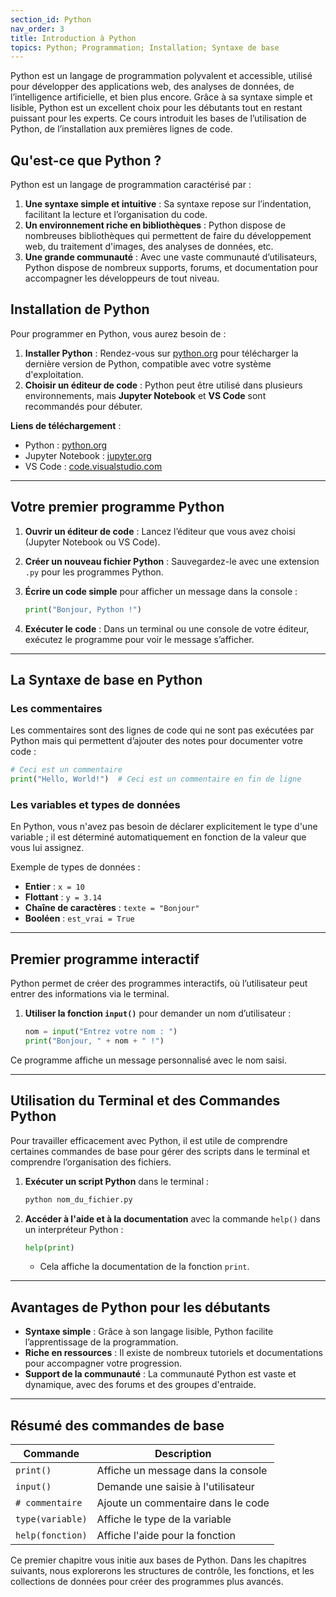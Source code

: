 ```yaml
---
section_id: Python
nav_order: 3
title: Introduction à Python
topics: Python; Programmation; Installation; Syntaxe de base
---
```


Python est un langage de programmation polyvalent et accessible, utilisé pour développer des applications web, des analyses de données, de l’intelligence artificielle, et bien plus encore. Grâce à sa syntaxe simple et lisible, Python est un excellent choix pour les débutants tout en restant puissant pour les experts. Ce cours introduit les bases de l’utilisation de Python, de l’installation aux premières lignes de code.

## Qu'est-ce que Python ?

Python est un langage de programmation caractérisé par :
1. **Une syntaxe simple et intuitive** : Sa syntaxe repose sur l’indentation, facilitant la lecture et l’organisation du code.
2. **Un environnement riche en bibliothèques** : Python dispose de nombreuses bibliothèques qui permettent de faire du développement web, du traitement d'images, des analyses de données, etc.
3. **Une grande communauté** : Avec une vaste communauté d’utilisateurs, Python dispose de nombreux supports, forums, et documentation pour accompagner les développeurs de tout niveau.

## Installation de Python

Pour programmer en Python, vous aurez besoin de :
1. **Installer Python** : Rendez-vous sur [python.org](https://www.python.org/downloads/) pour télécharger la dernière version de Python, compatible avec votre système d'exploitation.
2. **Choisir un éditeur de code** : Python peut être utilisé dans plusieurs environnements, mais **Jupyter Notebook** et **VS Code** sont recommandés pour débuter.

**Liens de téléchargement** :
- Python : [python.org](https://www.python.org/downloads/)
- Jupyter Notebook : [jupyter.org](https://jupyter.org/install)
- VS Code : [code.visualstudio.com](https://code.visualstudio.com/)

---

## Votre premier programme Python

1. **Ouvrir un éditeur de code** : Lancez l’éditeur que vous avez choisi (Jupyter Notebook ou VS Code).
2. **Créer un nouveau fichier Python** : Sauvegardez-le avec une extension `.py` pour les programmes Python.
3. **Écrire un code simple** pour afficher un message dans la console :

   ```python
   print("Bonjour, Python !")
   ```

4. **Exécuter le code** : Dans un terminal ou une console de votre éditeur, exécutez le programme pour voir le message s’afficher.

---

## La Syntaxe de base en Python

### Les commentaires

Les commentaires sont des lignes de code qui ne sont pas exécutées par Python mais qui permettent d’ajouter des notes pour documenter votre code :

```python
# Ceci est un commentaire
print("Hello, World!")  # Ceci est un commentaire en fin de ligne
```

### Les variables et types de données

En Python, vous n'avez pas besoin de déclarer explicitement le type d'une variable ; il est déterminé automatiquement en fonction de la valeur que vous lui assignez.

Exemple de types de données :
- **Entier** : `x = 10`
- **Flottant** : `y = 3.14`
- **Chaîne de caractères** : `texte = "Bonjour"`
- **Booléen** : `est_vrai = True`

---

## Premier programme interactif

Python permet de créer des programmes interactifs, où l’utilisateur peut entrer des informations via le terminal.

1. **Utiliser la fonction `input()`** pour demander un nom d’utilisateur :
   
   ```python
   nom = input("Entrez votre nom : ")
   print("Bonjour, " + nom + " !")
   ```

Ce programme affiche un message personnalisé avec le nom saisi.

---

## Utilisation du Terminal et des Commandes Python

Pour travailler efficacement avec Python, il est utile de comprendre certaines commandes de base pour gérer des scripts dans le terminal et comprendre l’organisation des fichiers.

1. **Exécuter un script Python** dans le terminal :

   ```bash
   python nom_du_fichier.py
   ```

2. **Accéder à l'aide et à la documentation** avec la commande `help()` dans un interpréteur Python :

   ```python
   help(print)
   ```

   - Cela affiche la documentation de la fonction `print`.

---

## Avantages de Python pour les débutants

- **Syntaxe simple** : Grâce à son langage lisible, Python facilite l’apprentissage de la programmation.
- **Riche en ressources** : Il existe de nombreux tutoriels et documentations pour accompagner votre progression.
- **Support de la communauté** : La communauté Python est vaste et dynamique, avec des forums et des groupes d'entraide.

---

## Résumé des commandes de base

| Commande               | Description                                    |
|------------------------|------------------------------------------------|
| `print()`              | Affiche un message dans la console             |
| `input()`              | Demande une saisie à l'utilisateur             |
| `# commentaire`        | Ajoute un commentaire dans le code             |
| `type(variable)`       | Affiche le type de la variable                 |
| `help(fonction)`       | Affiche l'aide pour la fonction                |

Ce premier chapitre vous initie aux bases de Python. Dans les chapitres suivants, nous explorerons les structures de contrôle, les fonctions, et les collections de données pour créer des programmes plus avancés.